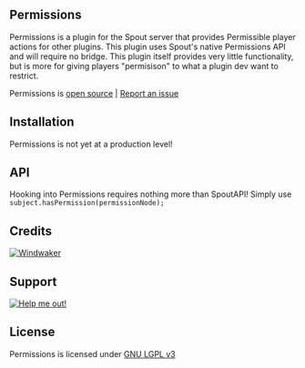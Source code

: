 Permissions
-----------
Permissions is a plugin for the Spout server that provides Permissible player actions for other plugins. This plugin uses Spout's native Permissions API and will require no bridge. This plugin itself provides very little functionality, but is more for giving players "permisison" to what a plugin dev want to restrict.

Permissions is [open source][GitHub] | [Report an issue][Issues]

Installation
------------
Permissions is not yet at a production level!

API
---
Hooking into Permissions requires nothing more than SpoutAPI! Simply use ```subject.hasPermission(permissionNode);```

Credits
-------
[![Windwaker](http://www.gravatar.com/avatar/942913bba29c93344d8a2e4da56c6bf1.png)](http://forums.spout.org/members/windwaker.47/)

Support
-------

[![Help me out!][Donate Icon]][Donate]

License
-------
Permissions is licensed under [GNU LGPL v3][License]

[License]: http://www.gnu.org/licenses/lgpl.html
[GitHub]: http://github.com/WalkerCrouse/TextureMe
[Issues]: http://github.com/WalkerCrouse/TextureMe
[Donate Icon]: https://www.paypalobjects.com/en_US/i/btn/btn_donate_LG.gif
[Donate]: https://www.paypal.com/cgi-bin/webscr?cmd=_s-xclick&hosted_button_id=637G838ZVVD9N